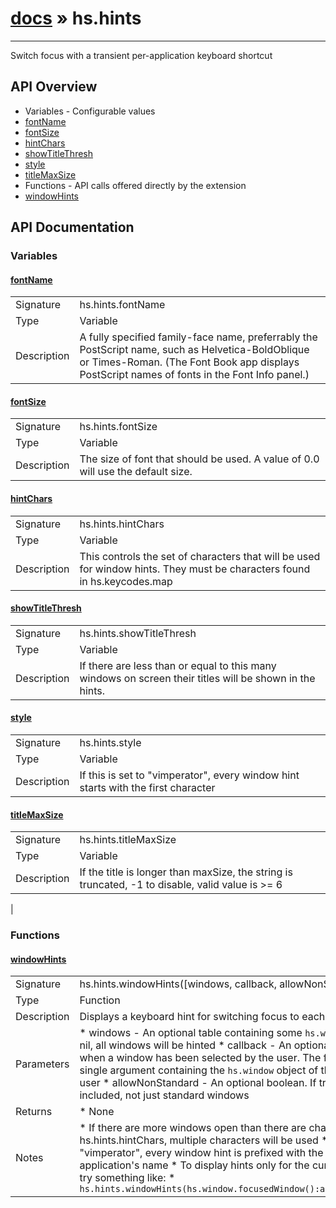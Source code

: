 # [docs](index.md) » hs.hints
---

Switch focus with a transient per-application keyboard shortcut

## API Overview
* Variables - Configurable values
 * [fontName](#fontName)
 * [fontSize](#fontSize)
 * [hintChars](#hintChars)
 * [showTitleThresh](#showTitleThresh)
 * [style](#style)
 * [titleMaxSize](#titleMaxSize)
* Functions - API calls offered directly by the extension
 * [windowHints](#windowHints)

## API Documentation
### Variables

#### [fontName](#fontName)
|             |                 |
| ------------|-----------------|
| Signature   | hs.hints.fontName  |
| Type        | Variable |
| Description | A fully specified family-face name, preferrably the PostScript name, such as Helvetica-BoldOblique or Times-Roman. (The Font Book app displays PostScript names of fonts in the Font Info panel.) |


#### [fontSize](#fontSize)
|             |                 |
| ------------|-----------------|
| Signature   | hs.hints.fontSize  |
| Type        | Variable |
| Description | The size of font that should be used. A value of 0.0 will use the default size. |


#### [hintChars](#hintChars)
|             |                 |
| ------------|-----------------|
| Signature   | hs.hints.hintChars  |
| Type        | Variable |
| Description | This controls the set of characters that will be used for window hints. They must be characters found in hs.keycodes.map |


#### [showTitleThresh](#showTitleThresh)
|             |                 |
| ------------|-----------------|
| Signature   | hs.hints.showTitleThresh  |
| Type        | Variable |
| Description | If there are less than or equal to this many windows on screen their titles will be shown in the hints. |


#### [style](#style)
|             |                 |
| ------------|-----------------|
| Signature   | hs.hints.style  |
| Type        | Variable |
| Description | If this is set to "vimperator", every window hint starts with the first character |


#### [titleMaxSize](#titleMaxSize)
|             |                 |
| ------------|-----------------|
| Signature   | hs.hints.titleMaxSize  |
| Type        | Variable |
| Description | If the title is longer than maxSize, the string is truncated, -1 to disable, valid value is >= 6 |
 |

### Functions

#### [windowHints](#windowHints)
|             |                 |
| ------------|-----------------|
| Signature   | hs.hints.windowHints([windows, callback, allowNonStandard])  |
| Type        | Function |
| Description | Displays a keyboard hint for switching focus to each window |
| Parameters |  * windows - An optional table containing some `hs.window` objects. If this value is nil, all windows will be hinted * callback - An optional function that will be called when a window has been selected by the user. The function will be called with a single argument containing the `hs.window` object of the window chosen by the user * allowNonStandard - An optional boolean.  If true, all windows will be included, not just standard windows |
| Returns |  * None |
| Notes |  * If there are more windows open than there are characters available in hs.hints.hintChars, multiple characters will be used * If hints.style is set to "vimperator", every window hint is prefixed with the first character of the parent application's name * To display hints only for the currently focused application, try something like:  * `hs.hints.windowHints(hs.window.focusedWindow():application():allWindows())` |
